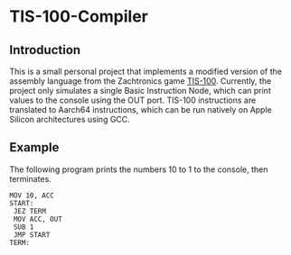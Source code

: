 # TIS-100-Compiler

## Introduction
This is a small personal project that implements a modified version of the assembly language from the Zachtronics game [TIS-100](http://www.zachtronics.com/tis-100/). Currently, the project only simulates a single Basic Instruction Node, which can print values to the console using the OUT port. TIS-100 instructions are translated to Aarch64 instructions, which can be run natively on Apple Silicon architectures using GCC.

## Example
The following program prints the numbers 10 to 1 to the console, then terminates.

``````
MOV 10, ACC
START:
 JEZ TERM
 MOV ACC, OUT
 SUB 1
 JMP START
TERM:
``````

